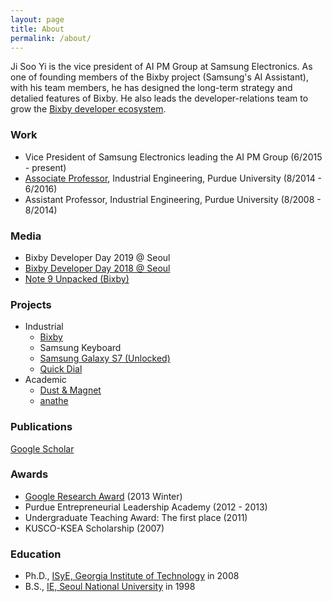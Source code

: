 ```yaml
---
layout: page
title: About
permalink: /about/
---
```


Ji Soo Yi is the vice president of AI PM Group at Samsung Electronics. As one of founding members of the Bixby project (Samsung's AI Assistant), with his team members, he has designed the long-term strategy and detalied features of Bixby. He also leads the developer-relations team to grow the [Bixby developer ecosystem](https://bixbydevelopers.com/).

### Work

* Vice President of Samsung Electronics leading the AI PM Group (6/2015 - present)
* [Associate Professor](https://engineering.purdue.edu/IE/news/2015/professor-ji-soo-yi-promoted), Industrial Engineering, Purdue University (8/2014 - 6/2016)
* Assistant Professor, Industrial Engineering, Purdue University (8/2008 - 8/2014)

### Media

* Bixby Developer Day 2019 @ Seoul
* [Bixby Developer Day 2018 @ Seoul](https://www.youtube.com/watch?v=6q-c1Rc_6eg)
* [Note 9 Unpacked (Bixby)](https://youtu.be/bSbv8PCM0A0?t=4394)

### Projects

* Industrial
  * [Bixby](https://en.wikipedia.org/wiki/Bixby_(virtual_assistant))
  * Samsung Keyboard
  * [Samsung Galaxy S7 (Unlocked)](http://www.androidcentral.com/galaxy-s7-unlocked)
  * [Quick Dial](https://news.samsung.com/global/quick-dial-the-easy-fast-way-to-make-a-phone-call)
* Academic
  * [Dust & Magnet](https://github.com/yijisoo/DnM/)
  * [anathe](http://anathe.herokuapp.com/)

### Publications

  [Google Scholar](https://scholar.google.com/citations?user=LqWIQ8kAAAAJ)

### Awards

* [Google Research Award](https://research.googleblog.com/2013/02/google-research-awards-winter-2013.html) (2013 Winter)
* Purdue Entrepreneurial Leadership Academy (2012 - 2013)
* Undergraduate Teaching Award: The first place (2011)
* KUSCO-KSEA Scholarship (2007)

### Education

* Ph.D., [ISyE, Georgia Institute of Technology](https://www.isye.gatech.edu/) in 2008
* B.S., [IE, Seoul National University](http://ie.snu.ac.kr/) in 1998
